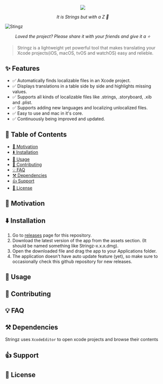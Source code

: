 <p align="center">
<img src="https://raw.githubusercontent.com/mohakapt/Stringz/master/app_icon.png">
</p>

<p align="center"><i>It is Strings but with a Z 😬</i></p>

![Stingz](https://raw.githubusercontent.com/mohakapt/Stringz/master/hero_image.png)
<p align="center"><i>Loved the project? Please share it with your friends and give it a ⭐️</i></p>

> Stringz is a lightweight yet powerful tool that makes translating your Xcode projects(iOS, macOS, tvOS and watchOS) easy and relieble.

<h2 id='section_features'>
✨ Features
</h2>

* ✅ Automatically finds localizable files in an Xcode project.
* ✅ Displays translations in a table side by side and highlights missing values.
* ✅ Supports all kinds of localizable files like .strings, .storyboard, .xib and .plist.
* ✅ Supports adding new languages and localizing unlocalized files.
* ✅ Easy to use and mac in it's core.
* ✅ Continuously being improved and updated.


<h2 id='section_table_of_contents'>
🚧 Table of Contents
</h2>

- [🚀 Motivation](#section_motivation)
- [⬇️ Installation](#section_installation)
- [🔌 Usage](#section_usage)
- [🤝 Contributing](#section_contributing)
- [💡 FAQ](#section_faq)
- [⚒️ Dependencies](#section_dependencies)
- [👍 Support](#section_support)
- [📝 License](#section_license)


<h2 id='section_motivation'>
🚀 Motivation
</h2>


<h2 id='section_installation'>
⬇️ Installation
</h2>

1. Go to [releases](https://github.com/mohakapt/Stringz/releases) page for this repository.
1. Download the latest version of the app from the assets section. (It should be named something like Stringz-x.x.x.dmg).
1. Open the downloaded file and drag the app to your Applications folder.
1. The application doesn't have auto update feature (yet), so make sure to occasionally check this github repository for new releases.

<h2 id='section_usage'>
🔌 Usage
</h2>


<h2 id='section_contributing'>
🤝 Contributing
</h2>


<h2 id='section_faq'>
💡 FAQ
</h2>


<h2 id='section_dependencies'>
⚒️ Dependencies
</h2>

Stringz uses `XcodeEditor` to open xcode projects and browse their contents


<h2 id='section_support'>
👍 Support
</h2>


<h2 id='section_license'>
📝 License
</h2>
<!--
## Installation
1. Clone this repository somewhere on your mac.
2. Run the following command in Terminal:

```ruby
pod install
```

3. Open `Stringz.xcworkspace`, Build the project and run it on your mac.
4. That's it.

## Requirements
* Runtime: macOS 10.12 or greater (Yeah! I know, I'll try to pull this down very soon)
* Build: Xcode 8 and 10.12 SDK or greater

## Stuff i'd love to implement -as soon as i get some free time-
* Code spider to analyze the code and extract strings from classes
* Fetch initial translation from Google Translate
* Support for storyboards and xibs
* Support for Android strings
* Ability to enable internationalization on project
* Recent search history
* Support for untranslatable strings
* Ability to catigorize strings in the .strings file

## Dependencies


## Important
Stringz still in its **beta versions**. Your app is amazing and i don't want it to get ruined because of me, so please do what any cautious developer would do and make a commit before using Stringz or (if you don't have version control in your app) make a backup of your app.

## Contributions
Stringz is my first macOS project so if you run into some messy code please don't judge instead create a pull request into `development` branch and i will be more than happy to merge it (Explaining what you changed and why would be highly appreciated).

## License
Stringz is available under the MIT license. See the LICENSE file for more information. -->
